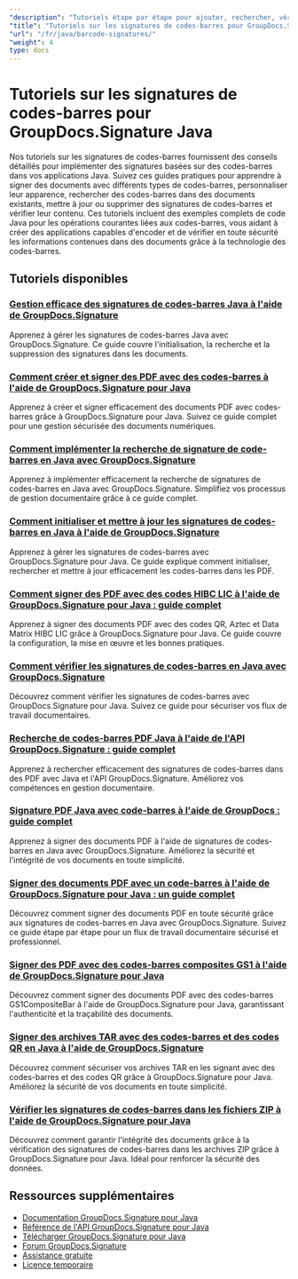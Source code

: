 ```yaml
---
"description": "Tutoriels étape par étape pour ajouter, rechercher, vérifier et gérer les signatures de codes-barres dans les documents à l'aide de GroupDocs.Signature pour Java."
"title": "Tutoriels sur les signatures de codes-barres pour GroupDocs.Signature Java"
"url": "/fr/java/barcode-signatures/"
"weight": 4
type: docs
---
```

# Tutoriels sur les signatures de codes-barres pour GroupDocs.Signature Java

Nos tutoriels sur les signatures de codes-barres fournissent des conseils détaillés pour implémenter des signatures basées sur des codes-barres dans vos applications Java. Suivez ces guides pratiques pour apprendre à signer des documents avec différents types de codes-barres, personnaliser leur apparence, rechercher des codes-barres dans des documents existants, mettre à jour ou supprimer des signatures de codes-barres et vérifier leur contenu. Ces tutoriels incluent des exemples complets de code Java pour les opérations courantes liées aux codes-barres, vous aidant à créer des applications capables d'encoder et de vérifier en toute sécurité les informations contenues dans des documents grâce à la technologie des codes-barres.

## Tutoriels disponibles

### [Gestion efficace des signatures de codes-barres Java à l'aide de GroupDocs.Signature](./java-barcode-signature-management-groupdocs-signature/)
Apprenez à gérer les signatures de codes-barres Java avec GroupDocs.Signature. Ce guide couvre l'initialisation, la recherche et la suppression des signatures dans les documents.

### [Comment créer et signer des PDF avec des codes-barres à l'aide de GroupDocs.Signature pour Java](./create-sign-pdfs-groupdocs-barcode-java/)
Apprenez à créer et signer efficacement des documents PDF avec codes-barres grâce à GroupDocs.Signature pour Java. Suivez ce guide complet pour une gestion sécurisée des documents numériques.

### [Comment implémenter la recherche de signature de code-barres en Java avec GroupDocs.Signature](./implement-barcode-signature-search-groupdocs-signature-java/)
Apprenez à implémenter efficacement la recherche de signatures de codes-barres en Java avec GroupDocs.Signature. Simplifiez vos processus de gestion documentaire grâce à ce guide complet.

### [Comment initialiser et mettre à jour les signatures de codes-barres en Java à l'aide de GroupDocs.Signature](./java-groupdocs-signature-barcode-initialize-update/)
Apprenez à gérer les signatures de codes-barres avec GroupDocs.Signature pour Java. Ce guide explique comment initialiser, rechercher et mettre à jour efficacement les codes-barres dans les PDF.

### [Comment signer des PDF avec des codes HIBC LIC à l'aide de GroupDocs.Signature pour Java : guide complet](./sign-pdfs-hibc-lic-codes-groupdocs-java/)
Apprenez à signer des documents PDF avec des codes QR, Aztec et Data Matrix HIBC LIC grâce à GroupDocs.Signature pour Java. Ce guide couvre la configuration, la mise en œuvre et les bonnes pratiques.

### [Comment vérifier les signatures de codes-barres en Java avec GroupDocs.Signature](./verify-barcode-signatures-groupdocs-signature-java/)
Découvrez comment vérifier les signatures de codes-barres avec GroupDocs.Signature pour Java. Suivez ce guide pour sécuriser vos flux de travail documentaires.

### [Recherche de codes-barres PDF Java à l'aide de l'API GroupDocs.Signature : guide complet](./java-pdf-barcode-search-groupdocs-signature-api/)
Apprenez à rechercher efficacement des signatures de codes-barres dans des PDF avec Java et l'API GroupDocs.Signature. Améliorez vos compétences en gestion documentaire.

### [Signature PDF Java avec code-barres à l'aide de GroupDocs : guide complet](./java-pdf-signing-barcode-groupdocs/)
Apprenez à signer des documents PDF à l'aide de signatures de codes-barres en Java avec GroupDocs.Signature. Améliorez la sécurité et l'intégrité de vos documents en toute simplicité.

### [Signer des documents PDF avec un code-barres à l'aide de GroupDocs.Signature pour Java : un guide complet](./sign-pdf-barcode-groupdocs-signature-java/)
Découvrez comment signer des documents PDF en toute sécurité grâce aux signatures de codes-barres en Java avec GroupDocs.Signature. Suivez ce guide étape par étape pour un flux de travail documentaire sécurisé et professionnel.

### [Signer des PDF avec des codes-barres composites GS1 à l'aide de GroupDocs.Signature pour Java](./sign-pdf-gs1compositebar-barcode-groupdocs-signature-java/)
Découvrez comment signer des documents PDF avec des codes-barres GS1CompositeBar à l'aide de GroupDocs.Signature pour Java, garantissant l'authenticité et la traçabilité des documents.

### [Signer des archives TAR avec des codes-barres et des codes QR en Java à l'aide de GroupDocs.Signature](./sign-tar-archives-barcode-qr-code-java/)
Découvrez comment sécuriser vos archives TAR en les signant avec des codes-barres et des codes QR grâce à GroupDocs.Signature pour Java. Améliorez la sécurité de vos documents en toute simplicité.

### [Vérifier les signatures de codes-barres dans les fichiers ZIP à l'aide de GroupDocs.Signature pour Java](./verify-barcode-signatures-zip-groupdocs-signature-java/)
Découvrez comment garantir l'intégrité des documents grâce à la vérification des signatures de codes-barres dans les archives ZIP grâce à GroupDocs.Signature pour Java. Idéal pour renforcer la sécurité des données.

## Ressources supplémentaires

- [Documentation GroupDocs.Signature pour Java](https://docs.groupdocs.com/signature/java/)
- [Référence de l'API GroupDocs.Signature pour Java](https://reference.groupdocs.com/signature/java/)
- [Télécharger GroupDocs.Signature pour Java](https://releases.groupdocs.com/signature/java/)
- [Forum GroupDocs.Signature](https://forum.groupdocs.com/c/signature)
- [Assistance gratuite](https://forum.groupdocs.com/)
- [Licence temporaire](https://purchase.groupdocs.com/temporary-license/)